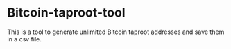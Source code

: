 # Bitcoin-taproot-tool
This is a tool to generate unlimited Bitcoin taproot addresses and save them in a csv file.
